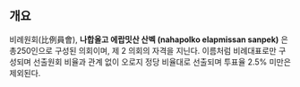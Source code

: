 ## 개요
비례원회(比例員會), **나합올고 에랍밋산 산벡 (nahapolko elapmissan sanpek)** 은 총250인으로 구성된 의회이며, 제 2 의회의 자격을 지닌다. 이름처럼 비례대표로만 구성되며 선출원회 비율과 관계 없이 오로지 정당 비율대로 선출되며 투표율 2.5% 미만은 제외된다.